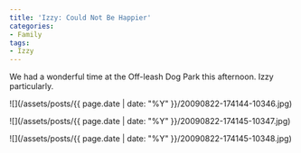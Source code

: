 ```yaml
---
title: 'Izzy: Could Not Be Happier'
categories:
- Family
tags:
- Izzy
---
```


We had a wonderful time at the Off-leash Dog Park this afternoon. Izzy particularly.



  
   ![](/assets/posts/{{ page.date | date: "%Y" }}/20090822-174144-10346.jpg)
  

  
   ![](/assets/posts/{{ page.date | date: "%Y" }}/20090822-174145-10347.jpg)
  

  
   ![](/assets/posts/{{ page.date | date: "%Y" }}/20090822-174145-10348.jpg)
  


